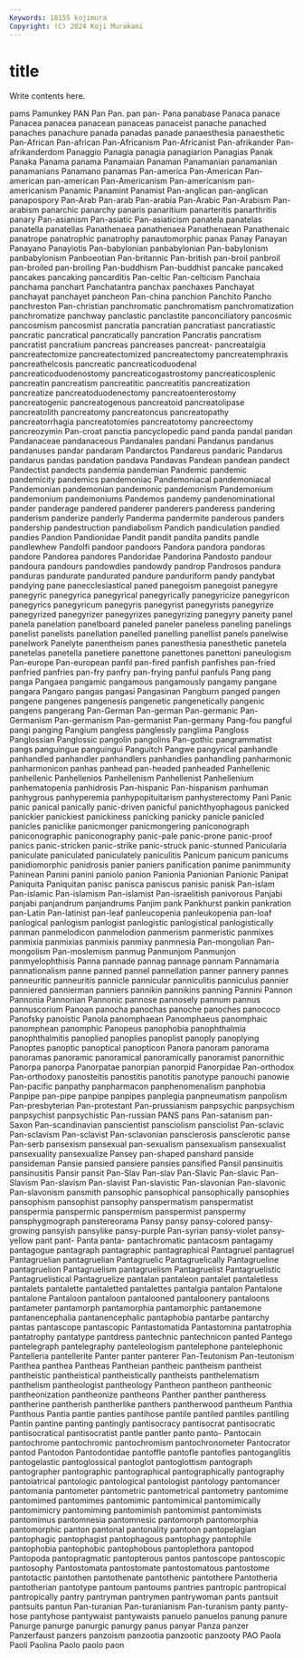 ```yaml
---
Keywords: 18155 kojimura
Copyright: (C) 2024 Koji Murakami
---
```


# title

Write contents here.



 pams Pamunkey PAN Pan
Pan. pan pan- Pana panabase Panaca panace Panacea panacea panacean
panaceas panaceist panache panached panaches panachure panada panadas panade panaesthesia
panaesthetic Pan-African Pan-african Pan-Africanism Pan-Africanist Pan-afrikander Pan-afrikanderdom Panaggio Panagia panagia
panagiarion Panagias Panak Panaka Panama panama Panamaian Panaman Panamanian panamanian
panamanians Panamano panamas Pan-america Pan-American Pan-american pan-american Pan-Americanism Pan-americanism pan-americanism
Panamic Panamint Panamist Pan-anglican pan-anglican panapospory Pan-Arab Pan-arab Pan-arabia Pan-Arabic
Pan-Arabism Pan-arabism panarchic panarchy panaris panaritium panarteritis panarthritis panary Pan-asianism
Pan-asiatic Pan-asiaticism panatela panatelas panatella panatellas Panathenaea panathenaea Panathenaean Panathenaic
panatrope panatrophic panatrophy panautomorphic panax Panay Panayan Panayano Panayiotis Pan-babylonian
panbabylonian Pan-babylonism panbabylonism Panboeotian Pan-britannic Pan-british pan-broil panbroil pan-broiled pan-broiling
Pan-buddhism Pan-buddhist pancake pancaked pancakes pancaking pancarditis Pan-celtic Pan-celticism Panchaia
panchama panchart Panchatantra panchax panchaxes Panchayat panchayat panchayet pancheon Pan-china
panchion Panchito Pancho panchreston Pan-christian panchromatic panchromatism panchromatization panchromatize panchway
panclastic panclastite panconciliatory pancosmic pancosmism pancosmist pancratia pancratian pancratiast pancratiastic
pancratic pancratical pancratically pancration Pancratis pancratism pancratist pancratium pancreas pancreases
pancreat- pancreatalgia pancreatectomize pancreatectomized pancreatectomy pancreatemphraxis pancreathelcosis pancreatic pancreaticoduodenal pancreaticoduodenostomy
pancreaticogastrostomy pancreaticosplenic pancreatin pancreatism pancreatitic pancreatitis pancreatization pancreatize pancreatoduodenectomy pancreatoenterostomy
pancreatogenic pancreatogenous pancreatoid pancreatolipase pancreatolith pancreatomy pancreatoncus pancreatopathy pancreatorrhagia pancreatotomies
pancreatotomy pancreectomy pancreozymin Pan-croat panctia pancyclopedic pand panda pandal pandan
Pandanaceae pandanaceous Pandanales pandani Pandanus pandanus pandanuses pandar pandaram Pandarctos
Pandareus pandaric Pandarus pandarus pandas pandation pandava Pandavas Pandean pandean
pandect Pandectist pandects pandemia pandemian Pandemic pandemic pandemicity pandemics pandemoniac
Pandemoniacal pandemoniacal Pandemonian pandemonian pandemonic pandemonism Pandemonium pandemonium pandemoniums Pandemos
pandemy pandenominational pander panderage pandered panderer panderers panderess pandering panderism
panderize panderly Panderma pandermite panderous panders pandership pandestruction pandiabolism Pandich
pandiculation pandied pandies Pandion Pandionidae Pandit pandit pandita pandits pandle
pandlewhew Pandolfi pandoor pandoors Pandora pandora pandoras pandore Pandorea pandores
Pandoridae Pandorina Pandosto pandour pandoura pandours pandowdies pandowdy pandrop Pandrosos
pandura panduras pandurate pandurated pandure panduriform pandy pandybat pandying pane
panecclesiastical paned panegoism panegoist panegyre panegyric panegyrica panegyrical panegyrically panegyricize
panegyricon panegyrics panegyricum panegyris panegyrist panegyrists panegyrize panegyrized panegyrizer panegyrizes
panegyrizing panegyry paneity panel panela panelation panelboard paneled paneler paneless
paneling panelings panelist panelists panellation panelled panelling panellist panels panelwise
panelwork Panelyte panentheism panes panesthesia panesthetic panetela panetelas panetella panetiere
panettone panettones panettoni paneulogism Pan-europe Pan-european panfil pan-fired panfish panfishes
pan-fried panfried panfries pan-fry panfry pan-frying panful panfuls Pang pang
panga Pangaea pangamic pangamous pangamously pangamy pangane pangara Pangaro pangas
pangasi Pangasinan Pangburn panged pangen pangene pangenes pangenesis pangenetic pangenetically
pangenic pangens pangerang Pan-German Pan-german Pan-germanic Pan-Germanism Pan-germanism Pan-germanist Pan-germany
Pang-fou pangful pangi panging Pangium pangless panglessly panglima Pangloss Panglossian
Panglossic pangolin pangolins Pan-gothic pangrammatist pangs panguingue panguingui Panguitch Pangwe
pangyrical panhandle panhandled panhandler panhandlers panhandles panhandling panharmonic panharmonicon panhas
panhead pan-headed panheaded Panhellenic panhellenic Panhellenios Panhellenism Panhellenist Panhellenium panhematopenia
panhidrosis Pan-hispanic Pan-hispanism panhuman panhygrous panhyperemia panhypopituitarism panhysterectomy Pani Panic
panic panical panically panic-driven panicful panichthyophagous panicked panickier panickiest panickiness
panicking panicky panicle panicled panicles paniclike panicmonger panicmongering paniconograph paniconographic
paniconography panic-pale panic-prone panic-proof panics panic-stricken panic-strike panic-struck panic-stunned Panicularia
paniculate paniculated paniculately paniculitis Panicum panicum panicums panidiomorphic panidrosis panier
paniers panification panime panimmunity Paninean Panini panini paniolo panion Panionia
Panionian Panionic Panipat Paniquita Paniquitan panisc panisca paniscus panisic panisk
Pan-islam Pan-islamic Pan-islamism Pan-islamist Pan-israelitish panivorous Panjabi panjabi panjandrum panjandrums
Panjim pank Pankhurst pankin pankration pan-Latin Pan-latinist pan-leaf panleucopenia panleukopenia
pan-loaf panlogical panlogism panlogist panlogistic panlogistical panlogistically panman panmelodicon panmelodion
panmerism panmeristic panmixes panmixia panmixias panmixis panmixy panmnesia Pan-mongolian Pan-mongolism
Pan-moslemism panmug Panmunjom Panmunjon panmyelophthisis Panna pannade pannag pannage pannam
Pannamaria pannationalism panne panned pannel pannellation panner pannery pannes panneuritic
panneuritis pannicle pannicular panniculitis panniculus pannier panniered pannierman panniers pannikin
pannikins panning Pannini Pannon Pannonia Pannonian Pannonic pannose pannosely pannum
pannus pannuscorium Panoan panocha panochas panoche panoches panococo Panofsky panoistic
Panola panomphaean Panomphaeus panomphaic panomphean panomphic Panopeus panophobia panophthalmia panophthalmitis
panoplied panoplies panoplist panoply panoplying Panoptes panoptic panoptical panopticon Panora
panoram panorama panoramas panoramic panoramical panoramically panoramist panornithic Panorpa panorpa
Panorpatae panorpian panorpid Panorpidae Pan-orthodox Pan-orthodoxy panosteitis panostitis panotitis panotype
panouchi panowie Pan-pacific panpathy panpharmacon panphenomenalism panphobia Panpipe pan-pipe panpipe
panpipes panplegia panpneumatism panpolism Pan-presbyterian Pan-protestant Pan-prussianism panpsychic panpsychism panpsychist
panpsychistic Pan-russian PANS pans Pan-satanism pan-Saxon Pan-scandinavian panscientist pansciolism pansciolist
Pan-sclavic Pan-sclavism Pan-sclavist Pan-sclavonian pansclerosis pansclerotic panse Pan-serb pansexism pansexual
pan-sexualism pansexualism pansexualist pansexuality pansexualize Pansey pan-shaped panshard panside pansideman
Pansie pansied pansiere pansies pansified Pansil pansinuitis pansinusitis Pansir pansit
Pan-Slav Pan-slav Pan-Slavic Pan-slavic Pan-Slavism Pan-slavism Pan-slavist Pan-slavistic Pan-slavonian Pan-slavonic
Pan-slavonism pansmith pansophic pansophical pansophically pansophies pansophism pansophist pansophy panspermatism
panspermatist panspermia panspermic panspermism panspermist panspermy pansphygmograph panstereorama Pansy pansy
pansy-colored pansy-growing pansyish pansylike pansy-purple Pan-syrian pansy-violet pansy-yellow pant pant-
Panta panta- pantachromatic pantacosm pantagamy pantagogue pantagraph pantagraphic pantagraphical Pantagruel
pantagruel Pantagruelian pantagruelian Pantagruelic Pantagruelically Pantagrueline pantagruelion Pantagruelism pantagruelism Pantagruelist
Pantagruelistic Pantagruelistical Pantagruelize pantalan pantaleon pantalet pantaletless pantalets pantalette pantaletted
pantalettes pantalgia pantalon Pantalone pantalone Pantaloon pantaloon pantalooned pantaloonery pantaloons
pantameter pantamorph pantamorphia pantamorphic pantanemone pantanencephalia pantanencephalic pantaphobia pantarbe pantarchy
pantas pantascope pantascopic Pantastomatida Pantastomina pantatrophia pantatrophy pantatype pantdress pantechnic
pantechnicon panted Pantego pantelegraph pantelegraphy panteleologism pantelephone pantelephonic Pantelleria pantellerite
Panter panter panterer Pan-Teutonism Pan-teutonism Panthea panthea Pantheas Pantheian pantheic
pantheism pantheist pantheistic pantheistical pantheistically pantheists panthelematism panthelism pantheologist pantheology
Pantheon pantheon pantheonic pantheonization pantheonize pantheons Panther panther pantheress pantherine
pantherish pantherlike panthers pantherwood pantheum Panthia Panthous Pantia pantie panties
pantihose pantile pantiled pantiles pantiling Pantin pantine panting pantingly pantisocracy
pantisocrat pantisocratic pantisocratical pantisocratist pantle pantler panto panto- Pantocain pantochrome
pantochromic pantochromism pantochronometer Pantocrator pantod Pantodon Pantodontidae pantoffle pantofle pantofles
pantoganglitis pantogelastic pantoglossical pantoglot pantoglottism pantograph pantographer pantographic pantographical pantographically
pantography pantoiatrical pantologic pantological pantologist pantology pantomancer pantomania pantometer pantometric
pantometrical pantometry pantomime pantomimed pantomimes pantomimic pantomimical pantomimically pantomimicry pantomiming
pantomimish pantomimist pantomimists pantomimus pantomnesia pantomnesic pantomorph pantomorphia pantomorphic panton
pantonal pantonality pantoon pantopelagian pantophagic pantophagist pantophagous pantophagy pantophile pantophobia
pantophobic pantophobous pantoplethora pantopod Pantopoda pantopragmatic pantopterous pantos pantoscope pantoscopic
pantosophy Pantostomata pantostomate pantostomatous pantostome pantotactic pantothen pantothenate pantothenic pantothere
Pantotheria pantotherian pantotype pantoum pantoums pantries pantropic pantropical pantropically pantry
pantryman pantrymen pantrywoman pants pantsuit pantsuits pantun Pan-turanian Pan-turanianism Pan-turanism
panty panty-hose pantyhose pantywaist pantywaists panuelo panuelos panung panure Panurge
panurge panurgic panurgy panus panyar Panza panzer Panzerfaust panzers panzoism
panzootia panzootic panzooty PAO Paola Paoli Paolina Paolo paolo paon
